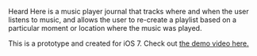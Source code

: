 Heard Here is a music player journal that tracks where and when the user listens to music, and allows the user to re-create a playlist based on a particular moment or location where the music was played.

This is a prototype and created for iOS 7. Check out <a href="http://vimeo.com/73600133">the demo video here.</a>